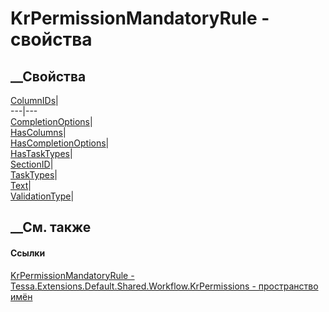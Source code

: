# KrPermissionMandatoryRule - свойства
##  __Свойства
[ColumnIDs](P_Tessa_Extensions_Default_Shared_Workflow_KrPermissions_KrPermissionMandatoryRule_ColumnIDs.htm)|  
---|---  
[CompletionOptions](P_Tessa_Extensions_Default_Shared_Workflow_KrPermissions_KrPermissionMandatoryRule_CompletionOptions.htm)|  
[HasColumns](P_Tessa_Extensions_Default_Shared_Workflow_KrPermissions_KrPermissionMandatoryRule_HasColumns.htm)|  
[HasCompletionOptions](P_Tessa_Extensions_Default_Shared_Workflow_KrPermissions_KrPermissionMandatoryRule_HasCompletionOptions.htm)|  
[HasTaskTypes](P_Tessa_Extensions_Default_Shared_Workflow_KrPermissions_KrPermissionMandatoryRule_HasTaskTypes.htm)|  
[SectionID](P_Tessa_Extensions_Default_Shared_Workflow_KrPermissions_KrPermissionMandatoryRule_SectionID.htm)|  
[TaskTypes](P_Tessa_Extensions_Default_Shared_Workflow_KrPermissions_KrPermissionMandatoryRule_TaskTypes.htm)|  
[Text](P_Tessa_Extensions_Default_Shared_Workflow_KrPermissions_KrPermissionMandatoryRule_Text.htm)|  
[ValidationType](P_Tessa_Extensions_Default_Shared_Workflow_KrPermissions_KrPermissionMandatoryRule_ValidationType.htm)|  
## __См. также
#### Ссылки
[KrPermissionMandatoryRule -
](T_Tessa_Extensions_Default_Shared_Workflow_KrPermissions_KrPermissionMandatoryRule.htm)
[Tessa.Extensions.Default.Shared.Workflow.KrPermissions - пространство
имён](N_Tessa_Extensions_Default_Shared_Workflow_KrPermissions.htm)
